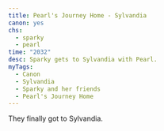 ```yaml
---
title: Pearl's Journey Home - Sylvandia
canon: yes
chs:
  - sparky
  - pearl
time: "2032"
desc: Sparky gets to Sylvandia with Pearl.
myTags:
  - Canon
  - Sylvandia
  - Sparky and her friends
  - Pearl's Journey Home
---
```


They finally got to Sylvandia.
